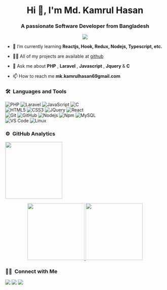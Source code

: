 <h1 align="center">Hi 👋, I'm Md. Kamrul Hasan</h1>
<h3 align="center">A passionate Software Developer from Bangladesh</h3>
	
<p align="center">
  <img src="https://komarev.com/ghpvc/?username=kaamrul&color=blueviolet&style=flat">
</p>

- 🌱 I’m currently learning **Reactjs, Hook, Redux, Nodejs, Typescript, etc.**

- 👨‍💻 All of my projects are available at [github](https://github.com/kaamrul?tab=repositories)

- 💬 Ask me about **PHP** , **Laravel** , **Javascript** , **Jquery** & **C**

- 📫 How to reach me **mk.kamrulhasan69gmail.com**


	
### 🛠 &nbsp;Languages and Tools


![PHP](https://img.shields.io/badge/-PHP-%23E44D27?style=for-the-badge&logo=php&logoColor=ffffff)
![Laravel](https://img.shields.io/badge/-laravel-%23E44D27?style=for-the-badge&logo=laravel&logoColor=ffffff)
![JavaScript](https://img.shields.io/badge/-JavaScript-%23F7DF1C?style=for-the-badge&logo=javascript&logoColor=000000&labelColor=%23F7DF1C&color=%23FFCE5A)
![C](https://img.shields.io/badge/-C-339933?style=for-the-badge&logo=C.c&logoColor=ffffff)
<br>
![HTML5](https://img.shields.io/badge/-HTML5-%23E44D27?style=for-the-badge&logo=html5&logoColor=ffffff)
![CSS3](https://img.shields.io/badge/-CSS3-%231572B6?style=for-the-badge&logo=css3)
![JQuery](https://img.shields.io/badge/jQuery-0769AD?style=for-the-badge&logo=jquery&logoColor=white)
![React](https://img.shields.io/badge/-React-61DAFB?style=for-the-badge&logo=react&logoColor=ffffff)
<br>
![Git](https://img.shields.io/badge/-Git-%23F05032?style=for-the-badge&logo=git&logoColor=%23ffffff)
![GitHub](https://img.shields.io/badge/-GitHub-181717?style=for-the-badge&logo=github)
![Nodejs](https://img.shields.io/badge/-Nodejs-339933?style=for-the-badge&logo=Node.js&logoColor=ffffff)
![Npm](https://img.shields.io/badge/-npm-CB3837?style=for-the-badge&logo=npm)
![MySQL](https://img.shields.io/badge/MySQL-4EA94B?style=for-the-badge&logo=mysqldb&logoColor=white)
<br>
![VS Code](http://img.shields.io/badge/-VS%20Code-007ACC?style=for-the-badge&logo=visual-studio-code&logoColor=ffffff)
![Linux](http://img.shields.io/badge/-Linux-0078D6?style=for-the-badge&logo=linux&logoColor=ffffff)
<br/>

### ⚙️ &nbsp;GitHub Analytics
<img height="180em" src="https://github-readme-stats-eight-theta.vercel.app/api?username=kaamrul&show_icons=true&theme=algolia&include_all_commits=true&count_private=true"/>

<p align="center">
<a href="https://github.com/kaamrul">
  <img height="180em" src="https://github-readme-stats-eight-theta.vercel.app/api?username=kaamrul&show_icons=true&theme=algolia&include_all_commits=true&count_private=true"/>
  <img height="180em" src="https://github-readme-stats-eight-theta.vercel.app/api/top-langs/?username=kaamrul&layout=compact&langs_count=8&theme=algolia"/>
</a>
</p>

### 🤝🏻 &nbsp;Connect with Me

<p>
<!-- <a href="https://www.vivek9patel.com"><img src="https://img.shields.io/badge/-adityavsingh.com-3423A6?style=for-the-badge&logo=Google-Chrome&logoColor=white"/></a> -->
<a href="https://linkedin.com/in/kaamrul"><img src="https://img.shields.io/badge/-kaamrul-0077B5?style=flat&logo=Linkedin&logoColor=white"/></a>
<a href="mailto:mk.kamrulhasan69@gmail.com"><img src="https://img.shields.io/badge/-mk.kamrulhasan69@gmail.com-D14836?style=flat&logo=Gmail&logoColor=white"/></a>
<a href="https://twitter.com/kaamrul"><img src="https://img.shields.io/badge/-@kaamrul-1877F2?style=flat&logo=Twitter&logoColor=white"/></a>
</p>
<!-- <p align="center"><img align="center" src="https://github-readme-streak-stats.herokuapp.com/?user=kaamrul&" alt="kaamrul" /></p> -->

